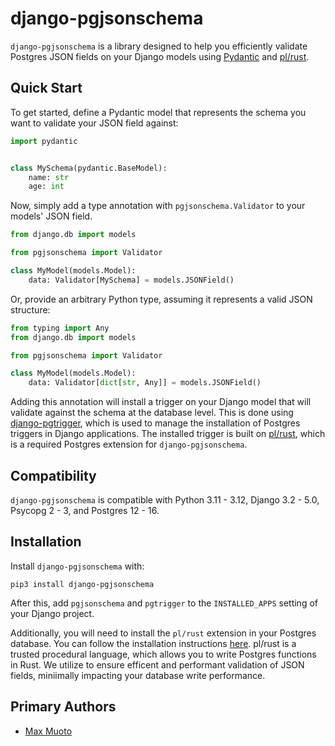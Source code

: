 # django-pgjsonschema

`django-pgjsonschema` is a library designed to help you efficiently validate Postgres JSON fields on your Django models using [Pydantic](https://docs.pydantic.dev/latest/) and [pl/rust](https://plrust.io/).

## Quick Start

To get started, define a Pydantic model that represents the schema you want to validate your JSON field against:

```python
import pydantic


class MySchema(pydantic.BaseModel):
    name: str
    age: int
```

Now, simply add a type annotation with `pgjsonschema.Validator` to your models' JSON field.

```python
from django.db import models

from pgjsonschema import Validator

class MyModel(models.Model):
    data: Validator[MySchema] = models.JSONField()
```

Or, provide an arbitrary Python type, assuming it represents a valid JSON structure:

```python
from typing import Any
from django.db import models

from pgjsonschema import Validator

class MyModel(models.Model):
    data: Validator[dict[str, Any]] = models.JSONField()
```

Adding this annotation will install a trigger on your Django model that will validate against the schema at the database level. This is done using [django-pgtrigger](https://github.com/Opus10/django-pgtrigger), which is used to manage the installation of Postgres triggers in Django applications. The installed trigger is built on [pl/rust](https://github.com/tcdi/plrust), which is a required Postgres extension for `django-pgjsonschema`.

## Compatibility

`django-pgjsonschema` is compatible with Python 3.11 - 3.12, Django 3.2 - 5.0, Psycopg 2 - 3, and Postgres 12 - 16.

## Installation

Install `django-pgjsonschema` with:

    pip3 install django-pgjsonschema

After this, add `pgjsonschema` and `pgtrigger` to the `INSTALLED_APPS` setting of your Django project.

Additionally, you will need to install the `pl/rust` extension in your Postgres database. You can follow the installation instructions [here](https://plrust.io/install-prerequisites.html). pl/rust is a trusted procedural language, which allows you to write Postgres functions in Rust. We utilize to ensure efficent and performant validation of JSON fields, miniimally impacting your database write performance.

## Primary Authors

- [Max Muoto](https://github.com/max-muoto)
